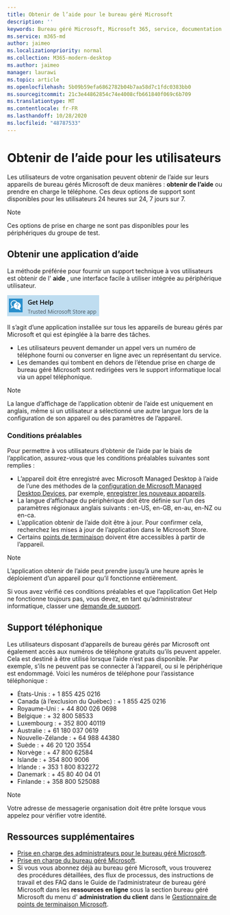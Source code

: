 ```yaml
---
title: Obtenir de l’aide pour le bureau géré Microsoft
description: ''
keywords: Bureau géré Microsoft, Microsoft 365, service, documentation
ms.service: m365-md
author: jaimeo
ms.localizationpriority: normal
ms.collection: M365-modern-desktop
ms.author: jaimeo
manager: laurawi
ms.topic: article
ms.openlocfilehash: 5b09b59efa6862782b04b7aa58d7c1fdc0383bb0
ms.sourcegitcommit: 21c3e44862854c74e4008cfb661840f069c6b709
ms.translationtype: MT
ms.contentlocale: fr-FR
ms.lasthandoff: 10/28/2020
ms.locfileid: "48787533"
---
```

# <a name="getting-help-for-users"></a>Obtenir de l’aide pour les utilisateurs

Les utilisateurs de votre organisation peuvent obtenir de l’aide sur leurs appareils de bureau gérés Microsoft de deux manières : **obtenir de l’aide** ou prendre en charge le téléphone. Ces deux options de support sont disponibles pour les utilisateurs 24 heures sur 24, 7 jours sur 7.
 
>[!NOTE]
>Ces options de prise en charge ne sont pas disponibles pour les périphériques du groupe de test.

## <a name="get-help-app"></a>Obtenir une application d’aide

La méthode préférée pour fournir un support technique à vos utilisateurs est obtenir de l' **aide** , une interface facile à utiliser intégrée au périphérique utilisateur.  

![Icône obtenir une application d’aide](../../media/get-help.png)

Il s’agit d’une application installée sur tous les appareils de bureau gérés par Microsoft et qui est épinglée à la barre des tâches. 

- Les utilisateurs peuvent demander un appel vers un numéro de téléphone fourni ou converser en ligne avec un représentant du service.
- Les demandes qui tombent en dehors de l’étendue prise en charge de bureau géré Microsoft sont redirigées vers le support informatique local via un appel téléphonique.

> [!NOTE]
> La langue d’affichage de l’application obtenir de l’aide est uniquement en anglais, même si un utilisateur a sélectionné une autre langue lors de la configuration de son appareil ou des paramètres de l’appareil. 

### <a name="prerequisites"></a>Conditions préalables
Pour permettre à vos utilisateurs d’obtenir de l’aide par le biais de l’application, assurez-vous que les conditions préalables suivantes sont remplies :

- L’appareil doit être enregistré avec Microsoft Managed Desktop à l’aide de l’une des méthodes de la [configuration de Microsoft Managed Desktop Devices](../get-started/set-up-devices.md), par exemple, [enregistrer les nouveaux appareils](../get-started/register-devices-self.md).
- La langue d’affichage du périphérique doit être définie sur l’un des paramètres régionaux anglais suivants : en-US, en-GB, en-au, en-NZ ou en-ca.
- L’application obtenir de l’aide doit être à jour. Pour confirmer cela, recherchez les mises à jour de l’application dans le Microsoft Store.
- Certains [points de terminaison](../get-ready/network.md#endpoints-allowed-that-are-necessary-for-microsoft-managed-desktop) doivent être accessibles à partir de l’appareil.

> [!NOTE]
> L’application obtenir de l’aide peut prendre jusqu’à une heure après le déploiement d’un appareil pour qu’il fonctionne entièrement.

Si vous avez vérifié ces conditions préalables et que l’application Get Help ne fonctionne toujours pas, vous devez, en tant qu’administrateur informatique, classer une [demande de support](admin-support.md).

## <a name="phone-support"></a>Support téléphonique

Les utilisateurs disposant d’appareils de bureau gérés par Microsoft ont également accès aux numéros de téléphone gratuits qu’ils peuvent appeler. Cela est destiné à être utilisé lorsque l’aide n’est pas disponible. Par exemple, s’ils ne peuvent pas se connecter à l’appareil, ou si le périphérique est endommagé. Voici les numéros de téléphone pour l’assistance téléphonique :

- États-Unis : + 1 855 425 0216
- Canada (à l’exclusion du Québec) : + 1 855 425 0216
- Royaume-Uni : + 44 800 026 0698
- Belgique : + 32 800 58533
- Luxembourg : + 352 800 40119
- Australie : + 61 180 037 0619
- Nouvelle-Zélande : + 64 988 44380
- Suède : + 46 20 120 3554
- Norvège : + 47 800 62584
- Islande : + 354 800 9006
- Irlande : + 353 1 800 832272
- Danemark : + 45 80 40 04 01
- Finlande : + 358 800 525088

>[!NOTE]
>Votre adresse de messagerie organisation doit être prête lorsque vous appelez pour vérifier votre identité. 

## <a name="additional-resources"></a>Ressources supplémentaires
- [Prise en charge des administrateurs pour le bureau géré Microsoft](admin-support.md). 
- [Prise en charge du bureau géré Microsoft](../service-description/support.md).
- Si vous vous abonnez déjà au bureau géré Microsoft, vous trouverez des procédures détaillées, des flux de processus, des instructions de travail et des FAQ dans le Guide de l’administrateur de bureau géré Microsoft dans les **ressources en ligne** sous la section bureau géré Microsoft du menu d' **administration du client** dans le [Gestionnaire de points de terminaison Microsoft](https://endpoint.microsoft.com/).
